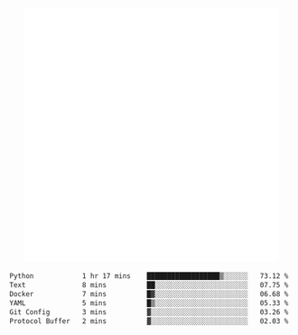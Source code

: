 <div align="center">
    <a href="https://konst.fish">
        <img src="https://raw.githubusercontent.com/konstfish/konstfish/master/fish.svg" alt="Logo" width="450"/>
    </a>
</div>

<!--START_SECTION:waka-->

```text
Python            1 hr 17 mins    ██████████████████▒░░░░░░   73.12 %
Text              8 mins          ██░░░░░░░░░░░░░░░░░░░░░░░   07.75 %
Docker            7 mins          █▓░░░░░░░░░░░░░░░░░░░░░░░   06.68 %
YAML              5 mins          █▒░░░░░░░░░░░░░░░░░░░░░░░   05.33 %
Git Config        3 mins          ▓░░░░░░░░░░░░░░░░░░░░░░░░   03.26 %
Protocol Buffer   2 mins          ▓░░░░░░░░░░░░░░░░░░░░░░░░   02.03 %
```

<!--END_SECTION:waka-->
